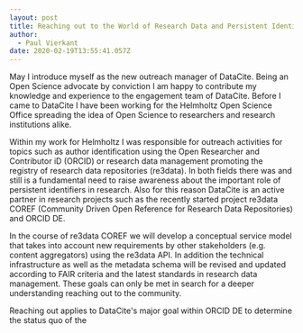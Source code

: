 ```yaml
---
layout: post
title: Reaching out to the World of Research Data and Persistent Identifiers
author:
  - Paul Vierkant
date: 2020-02-19T13:55:41.057Z
---
```

May I introduce myself as the new outreach manager of DataCite. Being an Open Science advocate by conviction I am happy to contribute my knowledge and experience to the engagement team of DataCite. Before I came to DataCite I have been working for the Helmholtz Open Science Office spreading the idea of Open Science to researchers and research institutions alike. 

Within my work for Helmholtz I was responsible for outreach activities for topics such as author identification using the Open Researcher and Contributor iD (ORCID) or research data management promoting the registry of research data repositories (re3data). In both fields there was and still is a fundamental need to raise awareness about the important role of persistent identifiers in research. Also for this reason DataCite is an active partner in research projects such as the recently started project re3data COREF (Community Driven Open Reference for Research Data Repositories) and ORCID DE. 

In the course of re3data COREF we will develop a conceptual service model that takes into account new requirements by other stakeholders (e.g. content aggregators) using the re3data API. In addition the technical infrastructure as well as the metadata schema will be revised and updated according to FAIR criteria and the latest standards in research data management. These goals can only be met in search for a deeper understanding reaching out to the community.

Reaching out applies to DataCite's major goal within ORCID DE to determine the status quo of the
